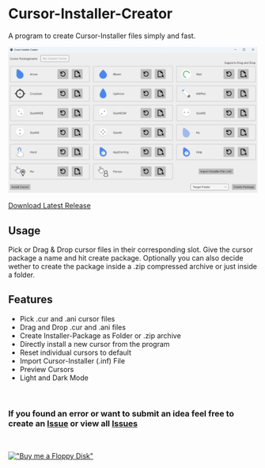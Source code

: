 # Cursor-Installer-Creator

A program to create Cursor-Installer files simply and fast.

<picture>
  <source media="(prefers-color-scheme: dark)" srcset="https://raw.githubusercontent.com/Der-Floh/Cursor-Installer-Creator/main/Resources/preview-dark.png">
  <img alt="Shows a preview of the Cursor-Installer-Creator" src="https://raw.githubusercontent.com/Der-Floh/Cursor-Installer-Creator/main/Resources/preview-light.png">
</picture>

[Download Latest Release](https://github.com/Der-Floh/Cursor-Installer-Creator/releases/latest)

## Usage

Pick or Drag & Drop cursor files in their corresponding slot. Give the cursor package a name and hit create package. Optionally you can also decide wether to create the package inside a .zip compressed archive or just inside a folder.

## Features

- Pick .cur and .ani cursor files
- Drag and Drop .cur and .ani files
- Create Installer-Package as Folder or .zip archive
- Directly install a new cursor from the program
- Reset individual cursors to default
- Import Cursor-Installer (.inf) File
- Preview Cursors
- Light and Dark Mode

&nbsp;

### If you found an error or want to submit an idea feel free to create an [Issue](https://github.com/Der-Floh/Cursor-Installer-Creator/issues/new) or view all [Issues](https://github.com/Der-Floh/Cursor-Installer-Creator/issues)

&nbsp;

[!["Buy me a Floppy Disk"](https://www.buymeacoffee.com/assets/img/custom_images/orange_img.png)](https://www.buymeacoffee.com/der_floh)
